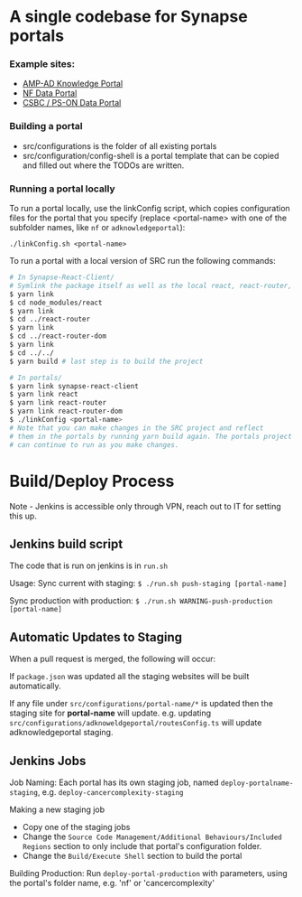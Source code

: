 # A single codebase for Synapse portals

### Example sites:

- [AMP-AD Knowledge Portal](https://adknowledgeportal.synapse.org)
- [NF Data Portal](https://nf.synapse.org)
- [CSBC / PS-ON Data Portal](https://csbc-pson.synapse.org)

### Building a portal

- src/configurations is the folder of all existing portals
- src/configuration/config-shell is a portal template that can be copied and filled out where the TODOs are written.

### Running a portal locally

To run a portal locally, use the linkConfig script, which copies configuration files for the portal that you specify
(replace \<portal-name\> with one of the subfolder names, like `nf` or `adknowledgeportal`):

```
./linkConfig.sh <portal-name>
```

To run a portal with a local version of SRC run the following commands:

```sh
# In Synapse-React-Client/
# Symlink the package itself as well as the local react, react-router, and react-router-dom packages
$ yarn link
$ cd node_modules/react
$ yarn link
$ cd ../react-router
$ yarn link
$ cd ../react-router-dom
$ yarn link
$ cd ../../
$ yarn build # last step is to build the project

# In portals/
$ yarn link synapse-react-client
$ yarn link react
$ yarn link react-router
$ yarn link react-router-dom
$ ./linkConfig <portal-name>
# Note that you can make changes in the SRC project and reflect
# them in the portals by running yarn build again. The portals project
# can continue to run as you make changes.
```

# Build/Deploy Process

Note - Jenkins is accessible only through VPN, reach out to IT for setting this up.

## Jenkins build script

The code that is run on jenkins is in `run.sh`

Usage:
Sync current with staging:
`$ ./run.sh push-staging [portal-name]`

Sync production with production:
`$ ./run.sh WARNING-push-production [portal-name]`

## Automatic Updates to Staging

When a pull request is merged, the following will occur:

If `package.json` was updated all the staging websites will be built automatically.

If any file under `src/configurations/portal-name/*` is updated then the staging site for **portal-name** will update.
e.g. updating `src/configurations/adknoweldgeportal/routesConfig.ts` will update adknowledgeportal staging.

## Jenkins Jobs

Job Naming:
Each portal has its own staging job, named `deploy-portalname-staging`, e.g. `deploy-cancercomplexity-staging`

Making a new staging job

- Copy one of the staging jobs
- Change the `Source Code Management/Additional Behaviours/Included Regions` section to only include that portal's configuration folder.
- Change the `Build/Execute Shell` section to build the portal

Building Production:
Run `deploy-portal-production` with parameters, using the portal's folder name, e.g. 'nf' or 'cancercomplexity'
